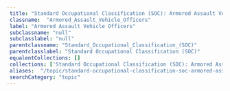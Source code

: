 ```yaml
--- 
 title: "Standard Occupational Classification (SOC): Armored Assault Vehicle Officers" 
 classname:  "Armored_Assault_Vehicle_Officers" 
 label: "Armored Assault Vehicle Officers" 
 subclassname: "null" 
 subclasslabel: "null" 
 parentclassname: "Standard_Occupational_Classification_(SOC)" 
 parentclasslabel: "Standard Occupational Classification (SOC)" 
 equalentCollections: [] 
 collections: ['Standard Occupational Classification (SOC): Armored Assault Vehicle Officers']
 aliases:  "/topic/standard-occupational-classification-soc-armored-assault-vehicle-officers"  
 searchCategory: "topic" 
---
```

